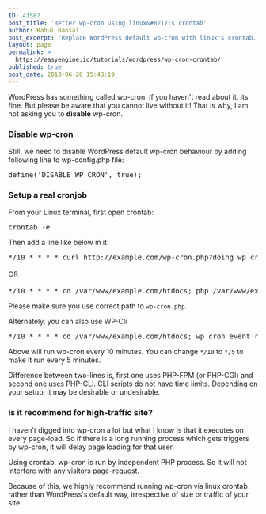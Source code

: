 ```yaml
---
ID: 41587
post_title: 'Better wp-cron using linux&#8217;s crontab'
author: Rahul Bansal
post_excerpt: "Replace WordPress default wp-cron with linux's crontab. This will speed up page-loading for some visitors and will also make sure that cron always run."
layout: page
permalink: >
  https://easyengine.io/tutorials/wordpress/wp-cron-crontab/
published: true
post_date: 2013-06-28 15:43:19
---
```

WordPress has something called wp-cron. If you haven't read about it, its fine. But please be aware that you cannot live without it! That is why, I am not asking you to <strong>disable</strong> wp-cron.
<h3>Disable wp-cron</h3>
Still, we need to disable WordPress default wp-cron behaviour by adding following line to wp-config.php file:
<pre class="no-highlight">define('DISABLE_WP_CRON', true);</pre>
<h3>Setup a real cronjob</h3>
From your Linux terminal, first open crontab:
<pre class="no-highlight">crontab -e</pre>
Then add a line like below in it.
<pre>*/10 * * * * curl http://example.com/wp-cron.php?doing_wp_cron &gt; /dev/null 2&gt;&amp;1</pre>
<pre class="no-highlight"><span style="font-family: 'Open Sans', Arial, sans-serif; line-height: 24px;">OR</span></pre>
<pre>*/10 * * * * cd /var/www/example.com/htdocs; php /var/www/example.com/htdocs/wp-cron.php?doing_wp_cron &gt; /dev/null 2&gt;&amp;1</pre>
<p class="rtp-info">Please make sure you use correct path to <code>wp-cron.php</code>.</p>
Alternately, you can also use WP-Cli
<pre>*/10 * * * * cd /var/www/example.com/htdocs; wp cron event run --due-now &gt; /dev/null 2&gt;&amp;1</pre>
Above will run wp-cron every 10 minutes. You can change <code>*/10</code> to <code>*/5</code> to make it run every 5 minutes.

Difference between two-lines is, first one uses PHP-FPM (or PHP-CGI) and second one uses PHP-CLI. CLI scripts do not have time limits. Depending on your setup, it may be desirable or undesirable.
<h3>Is it recommend for high-traffic site?</h3>
I haven't digged into wp-cron a lot but what I know is that it executes on every page-load. So if there is a long running process which gets triggers by wp-cron, it will delay page loading for that user.

Using crontab, wp-cron is run by independent PHP process. So it will not interfere with any visitors page-request.

Because of this, we highly recommend running wp-cron via linux crontab rather than WordPress's default way, irrespective of size or traffic of your site.